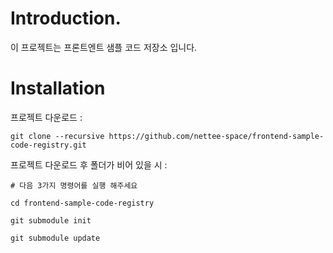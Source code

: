 # Introduction.

이 프로젝트는 프론트엔트 샘플 코드 저장소 입니다.

# Installation

프로젝트 다운로드 :

```
git clone --recursive https://github.com/nettee-space/frontend-sample-code-registry.git

```

프로젝트 다운로드 후 폴더가 비어 있을 시 :

```
# 다음 3가지 명령어를 실행 해주세요

cd frontend-sample-code-registry

git submodule init

git submodule update

```
